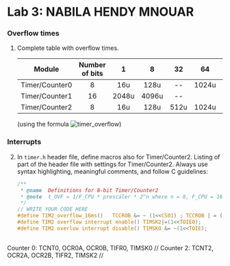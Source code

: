 # Lab 3: NABILA HENDY MNOUAR

### Overflow times

1. Complete table with overflow times.

   | **Module** | **Number of bits** | **1** | **8** | **32** | **64** | **128** | **256** | **1024** |
   | :-: | :-: | :-: | :-: | :-: | :-: | :-: | :-: | :-: |
   | Timer/Counter0 | 8  | 16u | 128u | -- |1024u | -- |4096u | |
   | Timer/Counter1 | 16 |  2048u   |    4096u  | -- | | -- | | |
   | Timer/Counter2 | 8  |  16u   | 128u     | 512u   |1024u |2048u    |4096 | |
   
   (using the formula ![timer_overflow](https://user-images.githubusercontent.com/115028247/196499008-f2e27c10-c0d2-4f24-8f1e-98d7aebf3166.png))


### Interrupts

2. In `timer.h` header file, define macros also for Timer/Counter2. Listing of part of the header file with settings for Timer/Counter2. Always use syntax highlighting, meaningful comments, and follow C guidelines:

   ```c
   /**
    * @name  Definitions for 8-bit Timer/Counter2
    * @note  t_OVF = 1/F_CPU * prescaler * 2^n where n = 8, F_CPU = 16 MHz
    */
   // WRITE YOUR CODE HERE
   #define TIM2_overflow_16ms()   TCCROB &= ~ (1<<CS01) ; TCCROB | = (1<<CS02) | (1<<CS00);
   #define TIM2 overflow interrupt enable() TIMSK2|=(1<<TOIE0);
   #define TIM2 overlow interrupt disable() TIMSKO &= ~(1<<TOIE);
  

Counter 0:  TCNT0, OCR0A, OCR0B, TIFR0, TIMSK0 // 
Counter 2:  TCNT2, OCR2A, OCR2B, TIFR2, TIMSK2 // 


